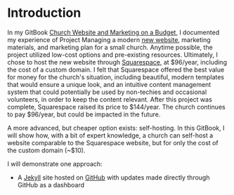 # Introduction

In my GitBook [Church Website and Marketing on a Budget](http://katherinemichel.gitbooks.io/church-website-and-marketing-on-a-budget/details), I documented my experience of Project Managing a modern [new website](http://www.prettyprairieumc.org), marketing materials, and marketing plan for a small church. Anytime possible, the project utilized low-cost options and pre-existing resources. Ultimately, I chose to host the new website through [Squarespace](https://www.squarespace.com), at $96/year, including the cost of a custom domain. I felt that Squarespace offered the best value for money for the church's situation, including beautiful, modern templates that would ensure a unique look, and an intuitive content management system that could potentially be used by non-techies and occasional volunteers, in order to keep the content relevant. After this project was complete, Squarespace raised its price to $144/year. The church continues to pay $96/year, but could be impacted in the future. 

A more advanced, but cheaper option exists: self-hosting. In this GitBook, I will show how, with a bit of expert knowledge, a church can self-host a website comparable to the Squarespace website, but for only the cost of the custom domain (~$10). 

I will demonstrate one approach:
* A [Jekyll](https://jekyllrb.com) site hosted on [GitHub](https://github.com) with updates made directly through GitHub as a dashboard









